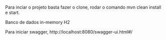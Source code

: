 Para inciar o projeto basta fazer o clone, rodar o comando mvn clean install e start.

Banco de dados in-memory H2

Para iniciar swagger, http://localhost:8080/swagger-ui.html#/